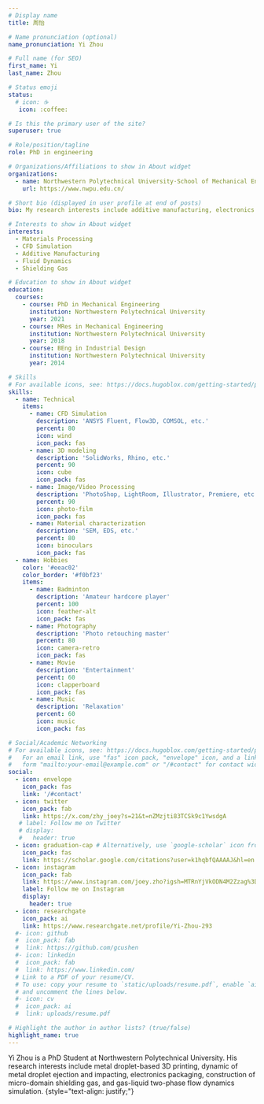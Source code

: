 ```yaml
---
# Display name
title: 周怡

# Name pronunciation (optional)
name_pronunciation: Yi Zhou

# Full name (for SEO)
first_name: Yi
last_name: Zhou

# Status emoji
status:
  # icon: ☕️
   icon: :coffee:

# Is this the primary user of the site?
superuser: true

# Role/position/tagline
role: PhD in engineering

# Organizations/Affiliations to show in About widget
organizations:
  - name: Northwestern Polytechnical University·School of Mechanical Engineering
    url: https://www.nwpu.edu.cn/

# Short bio (displayed in user profile at end of posts)
bio: My research interests include additive manufacturing, electronics packaging, construction micro-domain shielding gas, CFD Simulation.

# Interests to show in About widget
interests:
  - Materials Processing
  - CFD Simulation
  - Additive Manufacturing
  - Fluid Dynamics
  - Shielding Gas

# Education to show in About widget
education:
  courses:
    - course: PhD in Mechanical Engineering
      institution: Northwestern Polytechnical University
      year: 2021
    - course: MRes in Mechanical Engineering
      institution: Northwestern Polytechnical University
      year: 2018
    - course: BEng in Industrial Design
      institution: Northwestern Polytechnical University
      year: 2014

# Skills
# For available icons, see: https://docs.hugoblox.com/getting-started/page-builder/#icons
skills:
  - name: Technical
    items:
      - name: CFD Simulation
        description: 'ANSYS Fluent, Flow3D, COMSOL, etc.'
        percent: 80
        icon: wind
        icon_pack: fas
      - name: 3D modeling
        description: 'SolidWorks, Rhino, etc.'
        percent: 90
        icon: cube
        icon_pack: fas
      - name: Image/Video Processing
        description: 'PhotoShop, LightRoom, Illustrator, Premiere, etc.'
        percent: 90
        icon: photo-film
        icon_pack: fas
      - name: Material characterization
        description: 'SEM, EDS, etc.'
        percent: 80
        icon: binoculars
        icon_pack: fas
  - name: Hobbies
    color: '#eeac02'
    color_border: '#f0bf23'
    items:
      - name: Badminton
        description: 'Amateur hardcore player'
        percent: 100
        icon: feather-alt
        icon_pack: fas
      - name: Photography
        description: 'Photo retouching master'
        percent: 80
        icon: camera-retro
        icon_pack: fas
      - name: Movie
        description: 'Entertainment'
        percent: 60
        icon: clapperboard
        icon_pack: fas
      - name: Music
        description: 'Relaxation'
        percent: 60
        icon: music
        icon_pack: fas   

# Social/Academic Networking
# For available icons, see: https://docs.hugoblox.com/getting-started/page-builder/#icons
#   For an email link, use "fas" icon pack, "envelope" icon, and a link in the
#   form "mailto:your-email@example.com" or "/#contact" for contact widget.
social:
  - icon: envelope
    icon_pack: fas
    link: '/#contact'
  - icon: twitter
    icon_pack: fab
    link: https://x.com/zhy_joey?s=21&t=nZMzjti83TCSk9c1YwsdgA
   # label: Follow me on Twitter
   # display:
   #   header: true
  - icon: graduation-cap # Alternatively, use `google-scholar` icon from `ai` icon pack
    icon_pack: fas
    link: https://scholar.google.com/citations?user=k1hqbfQAAAAJ&hl=en
  - icon: instagram
    icon_pack: fab
    link: https://www.instagram.com/joey.zho?igsh=MTRnYjVkODN4M2Zzag%3D%3D&utm_source=qr
    label: Follow me on Instagram
    display:
      header: true
  - icon: researchgate
    icon_pack: ai
    link: https://www.researchgate.net/profile/Yi-Zhou-293
  #- icon: github
  #  icon_pack: fab
  #  link: https://github.com/gcushen
  #- icon: linkedin
  #  icon_pack: fab
  #  link: https://www.linkedin.com/
  # Link to a PDF of your resume/CV.
  # To use: copy your resume to `static/uploads/resume.pdf`, enable `ai` icons in `params.yaml`,
  # and uncomment the lines below.
  #- icon: cv
  #  icon_pack: ai
  #  link: uploads/resume.pdf

# Highlight the author in author lists? (true/false)
highlight_name: true
---
```


Yi Zhou is a PhD Student at Northwestern Polytechnical University. His research interests include metal droplet-based 3D printing, dynamic of metal droplet ejection and impacting, electronics packaging, construction of micro-domain shielding gas, and gas-liquid two-phase flow dynamics simulation.
{style="text-align: justify;"}
